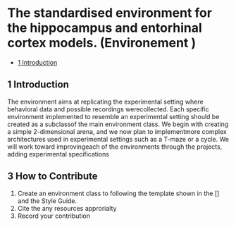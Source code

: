 # The  standardised environment for the hippocampus and entorhinal cortex models. (Environement  )


* [1 Introduction](#1-Introduction)


## 1 Introduction

The environment aims at replicating the experimental setting where behavioral data and possible recordings werecollected.  Each specific environment implemented to resemble an experimental setting should be created as a subclassof the main environment class.  We begin with creating a simple 2-dimensional arena, and we now plan to implementmore complex architectures used in experimental settings such as a T-maze or a cycle. We will work toward improvingeach of the environments through the projects, adding experimental specifications


## 3 How to Contribute

1. Create an environment class to following the template shown in the [] and the Style Guide.
2. Cite the any resources approrialty
3. Record your contribution

